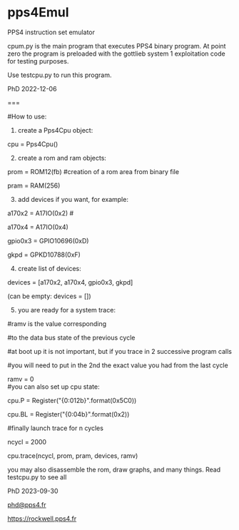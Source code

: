 # pps4Emul
PPS4 instruction set emulator

cpum.py is the main program that executes PPS4 binary program. At point zero the program is preloaded with the gottlieb system 1 exploitation code for testing purposes.

Use testcpu.py to run this program.

PhD 2022-12-06

===


#How to use:

1) create a Pps4Cpu object: 

cpu = Pps4Cpu()


2) create a rom and ram objects:

prom = ROM12(fb) #creation of a rom area from binary file

pram = RAM(256)


3) add devices if you want, for example:

a170x2  = A17IO(0x2)       #

a170x4  = A17IO(0x4)

gpio0x3 = GPIO10696(0xD)

gkpd    = GPKD10788(0xF)


4) create list of devices:

devices = [a170x2, a170x4, gpio0x3, gkpd]

(can be empty: devices = [])


5) you are ready for a system trace:

 #ramv is the value corresponding

 #to the data bus state of the previous cycle

 #at boot up it is not important, but if you trace in 2 successive program calls

 #you will need to put in the 2nd the exact value you had from the last cycle

ramv = 0		
 #you can also set up cpu state:

cpu.P = Register("{0:012b}".format(0x5C0))

cpu.BL = Register("{0:04b}".format(0x2))

 #finally launch trace 	for n cycles 

ncycl = 2000	

cpu.trace(ncycl, prom, pram, devices, ramv)

you may also disassemble the rom, draw graphs, and many things. Read testcpu.py to see all

PhD 2023-09-30

phd@pps4.fr

https://rockwell.pps4.fr
